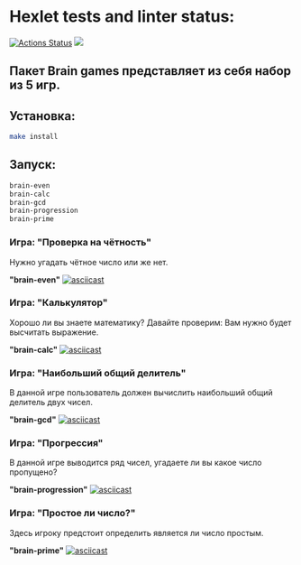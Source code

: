 # Hexlet tests and linter status:
[![Actions Status](https://github.com/dorrety/frontend-project-44/workflows/hexlet-check/badge.svg)](https://github.com/dorrety/frontend-project-44/actions)
<a href="https://codeclimate.com/github/dorrety/frontend-project-44/maintainability"><img src="https://api.codeclimate.com/v1/badges/39d7cfc63d7ea3512892/maintainability" /></a>

## Пакет Brain games представляет из себя набор из 5 игр.


## Установка:

```bash
make install
```

## Запуск:

```bash
brain-even
brain-calc
brain-gcd
brain-progression
brain-prime
```


### Игра: "Проверка на чётность"
Нужно угадать чётное число или же нет.

**"brain-even"**
[![asciicast](https://asciinema.org/a/JXVwb5pSZGORJm4Gs93Uo1asa.svg)](https://asciinema.org/a/JXVwb5pSZGORJm4Gs93Uo1asa)


### Игра: "Калькулятор"
Хорошо ли вы знаете математику? Давайте проверим: Вам нужно будет высчитать выражение.

**"brain-calc"**
[![asciicast](https://asciinema.org/a/MKwaD48B8okedFF55U7oslQfz.svg)](https://asciinema.org/a/MKwaD48B8okedFF55U7oslQfz)


### Игра: "Наибольший общий делитель"
В данной игре пользователь должен вычислить наибольший общий делитель двух чисел.

**"brain-gcd"**
[![asciicast](https://asciinema.org/a/Fz29rac9DThNMQN1cGGFYs2Nk.svg)](https://asciinema.org/a/Fz29rac9DThNMQN1cGGFYs2Nk)


### Игра: "Прогрессия"
В данной игре выводится ряд чисел, угадаете ли вы какое число пропущено?

**"brain-progression"**
[![asciicast](https://asciinema.org/a/875orPIyAO9tyw71jwfoWxH0I.svg)](https://asciinema.org/a/875orPIyAO9tyw71jwfoWxH0I)


### Игра: "Простое ли число?"
Здесь игроку предстоит определить является ли число простым.

**"brain-prime"**
[![asciicast](https://asciinema.org/a/CevjszAZ1Y3rNnVQ4fjcMDsqr.svg)](https://asciinema.org/a/CevjszAZ1Y3rNnVQ4fjcMDsqr)